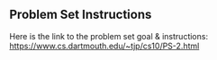 ## Problem Set Instructions
Here is the link to the problem set goal & instructions: https://www.cs.dartmouth.edu/~tjp/cs10/PS-2.html
